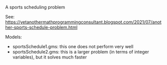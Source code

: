 
A sports scheduling problem

See:
https://yetanothermathprogrammingconsultant.blogspot.com/2021/07/another-sports-schedule-problem.html

Models:
  - sportsSchedule1.gms: this one does not perform very well
  - sportsSchedule2.gms: this is a larger problem (in terms of integer variables), but it solves much faster 
